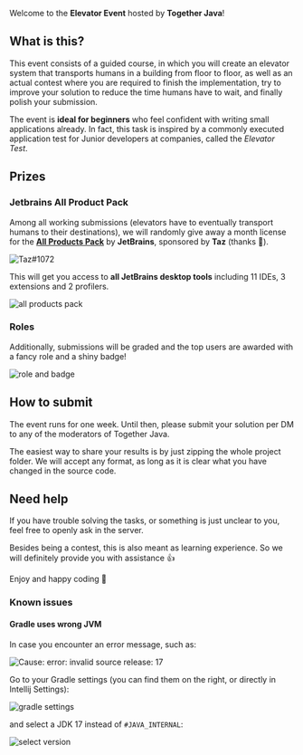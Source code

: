 Welcome to the **Elevator Event** hosted by **Together Java**!

## What is this?

This event consists of a guided course, in which you will create an elevator system that
transports humans in a building from floor to floor, as well as an actual contest where you
are required to finish the implementation, try to improve your solution to reduce the time humans
have to wait, and finally polish your submission.

The event is **ideal for beginners** who feel confident with writing
small applications already. In fact, this task is inspired by a commonly executed application test for
Junior developers at companies, called the _Elevator Test_.

## Prizes

### Jetbrains All Product Pack

Among all working submissions (elevators have to eventually transport humans to their destinations),
we will randomly give away a month license for the [**All Products Pack**](https://www.jetbrains.com/all/)
by **JetBrains**, sponsored by **Taz** (thanks 🎉).

![Taz#1072](https://i.imgur.com/N4cJdVF.png)

This will get you access to **all JetBrains desktop tools** including 11 IDEs, 3 extensions and 2 profilers.

![all products pack](https://i.imgur.com/IL4dDs0.png)

### Roles

Additionally, submissions will be graded and the top users are awarded with
a fancy role and a shiny badge!

![role and badge](https://i.imgur.com/Uvg0WlA.png)

## How to submit

The event runs for one week. Until then, please submit your solution per DM to any of the
moderators of Together Java.

The easiest way to share your results is by just zipping the whole project folder.
We will accept any format, as long as it is clear what you have changed in the source code.

## Need help

If you have trouble solving the tasks, or something is just unclear to you,
feel free to openly ask in the server.

Besides being a contest, this is also meant as learning experience.
So we will definitely provide you with assistance 👍

Enjoy and happy coding 🙌

### Known issues

#### Gradle uses wrong JVM

In case you encounter an error message, such as:

![Cause: error: invalid source release: 17](https://i.imgur.com/xrT39xi.png)

Go to your Gradle settings (you can find them on the right, or directly in Intellij Settings):

![gradle settings](https://i.imgur.com/7ECw8Jw.png)

and select a JDK 17 instead of `#JAVA_INTERNAL`:

![select version](https://i.imgur.com/h1FFXYn.png)
